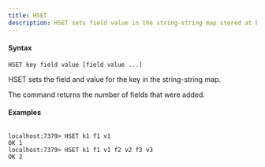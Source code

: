 ```yaml
---
title: HSET
description: HSET sets field value in the string-string map stored at key
---
```


<!-- This file is automatically generated. Any modifications made directly to this file
  may be overwritten. For more details on how this file is generated and how to use
  the related commands, refer to the documentation available in the `internal/cmd/cmd_*.go` files.
-->

#### Syntax

```
HSET key field value [field value ...]
```


HSET sets the field and value for the key in the string-string map.

The command returns the number of fields that were added.
	

#### Examples

```

localhost:7379> HSET k1 f1 v1
OK 1
localhost:7379> HSET k1 f1 v1 f2 v2 f3 v3
OK 2
	
```
